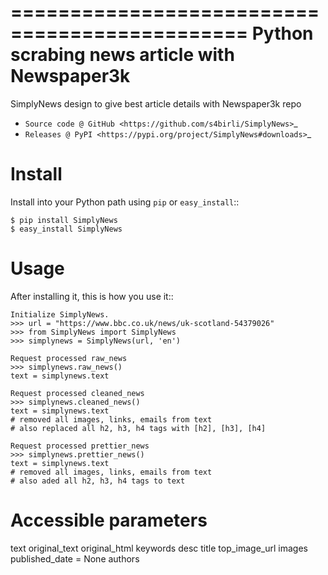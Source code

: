 ==============================================
Python scrabing news article with Newspaper3k
==============================================
SimplyNews design to give best article details with Newspaper3k repo

* `Source code @ GitHub <https://github.com/s4birli/SimplyNews>`_
* `Releases @ PyPI <https://pypi.org/project/SimplyNews#downloads>`_


Install
=======

Install into your Python path using `pip` or `easy_install`::

    $ pip install SimplyNews
    $ easy_install SimplyNews


Usage
=====

After installing it, this is how you use it::

    Initialize SimplyNews.
    >>> url = "https://www.bbc.co.uk/news/uk-scotland-54379026"
    >>> from SimplyNews import SimplyNews
    >>> simplynews = SimplyNews(url, 'en')

    Request processed raw_news
    >>> simplynews.raw_news()
    text = simplynews.text

    Request processed cleaned_news
    >>> simplynews.cleaned_news()
    text = simplynews.text 
    # removed all images, links, emails from text
    # also replaced all h2, h3, h4 tags with [h2], [h3], [h4]

    Request processed prettier_news
    >>> simplynews.prettier_news()
    text = simplynews.text 
    # removed all images, links, emails from text
    # also aded all h2, h3, h4 tags to text


Accessible parameters
======================
text
original_text
original_html
keywords
desc
title
top_image_url
images
published_date = None
authors
